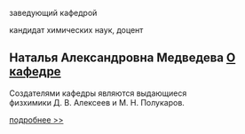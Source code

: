 заведующий кафедрой
   

 кандидат химических наук, доцент
   

**Наталья Александровна Медведева**
[О кафедре](http://www.psu.ru/fakultety/khimicheskij-fakultet/kafedry/kafedra-fizicheskoj-khimii/o-kafedre)
------------------------------------------------------------------------------------------





 Создателями кафедры являются выдающиеся физхимики Д. В. Алексеев и М. Н. Полукаров.
 



[подробнее >>](http://www.psu.ru/fakultety/khimicheskij-fakultet/kafedry/kafedra-fizicheskoj-khimii/o-kafedre)